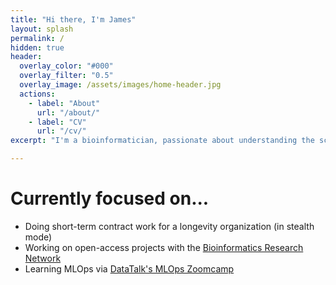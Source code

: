 ```yaml
---
title: "Hi there, I'm James"
layout: splash
permalink: /
hidden: true
header:
  overlay_color: "#000"
  overlay_filter: "0.5"
  overlay_image: /assets/images/home-header.jpg
  actions:
    - label: "About"
      url: "/about/"
    - label: "CV"
      url: "/cv/"
excerpt: "I'm a bioinformatician, passionate about understanding the science of increasing healthy lifespan."

---
```


# Currently focused on...
- Doing short-term contract work for a longevity organization (in stealth mode)
- Working on open-access projects with the [Bioinformatics Research Network](https://www.bioresnet.org/)
- Learning MLOps via [DataTalk's MLOps Zoomcamp](https://github.com/DataTalksClub/mlops-zoomcamp)

